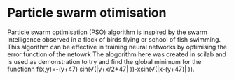 # Particle swarm otimisation 

Particle swarm optimisation (PSO) algorithm is inspired by the swarm intelligence observed in a flock of birds flying or school of fish swimming.
This algorithm can be effective in training neural networks by optimising the error function of the netowrk 
The alogorithm here was created in scilab  and is used as demonstration to try and find the global minimum for the functionn f(x,y)=-(y+47)  sin⁡(√(|y+x/2+47| ))-xsin(√(|x-(y+47)| )).

